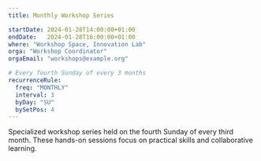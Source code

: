 ```yaml
---
title: Monthly Workshop Series

startDate: 2024-01-28T14:00:00+01:00
endDate:   2024-01-28T16:00:00+01:00
where: "Workshop Space, Innovation Lab"
orga: "Workshop Coordinator"
orgaEmail: "workshops@example.org"

# Every fourth Sunday of every 3 months
recurrenceRule:
  freq: "MONTHLY"
  interval: 3
  byDay: "SU"
  bySetPos: 4
---
```

Specialized workshop series held on the fourth Sunday of every third month. These hands-on sessions focus on practical skills and collaborative learning.
